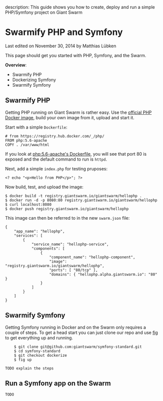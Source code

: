 description: This guide shows you how to create, deploy and run a simple PHP/Symfony project on Giant Swarm

# Swarmify PHP and Symfony

<p class="lastmod">Last edited on November 30, 2014 by Matthias Lübken</p>

This page should get you started with PHP, Symfony, and the Swarm. 

__Overview__:

* Swarmify PHP
* Dockerizing Symfony
* Swarmify Symfony

## Swarmify PHP

Getting PHP running on Giant Swarm is rather easy. Use the [official PHP Docker image](https://registry.hub.docker.com/_/php/), build your own image from it, upload and start it.

Start with a simple `Dockerfile`:

```
# from https://registry.hub.docker.com/_/php/	
FROM php:5.6-apache
COPY . /var/www/html
```

If you look at [php:5.6-apache's Dockerfile](https://github.com/docker-library/php/blob/e19f15271b1cbe9d3e5c9f0c552beca9579f0677/5.6/apache/Dockerfile), you will see that port 80 is exposed and the default command to run is `httpd`.

Next, add a simple `index.php` for testing pruposes:
	
	<? echo "<p>Hello from PHP</p>"; ?>

Now build, test, and upload the image:
	
	$ docker build -t registry.giantswarm.io/giantswarm/hellophp .
	$ docker run -d -p 8080:80 registry.giantswarm.io/giantswarm/hellophp
	$ curl localhost:8080
	$ docker push registry.giantswarm.io/giantswarm/hellophp
 
This image can then be referred to in the new `swarm.json` file:

	{
	    "app_name": "hellophp",
	    "services": [
	        {
	            "service_name": "hellophp-service",
	            "components": [
	                {
	                    "component_name": "hellophp-component",
	                    "image": "registry.giantswarm.io/giantswarm/hellophp",
						"ports": [ "80/tcp" ],
	                    "domains": { "hellophp.alpha.giantswarm.io": "80" }
	                }
	            ]
	        }
	    ]
	}

## Swarmify Symfony

Getting Symfony running in Docker and on the Swarm only requires a couple of steps. To get a head start you can just clone our repo and use [fig](http://www.fig.sh/) to get everything up and running.

```
	$ git clone git@github.com:giantswarm/symfony-standard.git
	$ cd symfony-standard
	$ git checkout dockerize
	$ fig up
```

	TODO explain the steps

## Run a Symfony app on the Swarm
	
	TODO



